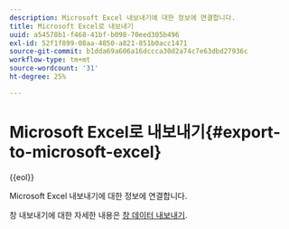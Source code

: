 ```yaml
---
description: Microsoft Excel 내보내기에 대한 정보에 연결합니다.
title: Microsoft Excel로 내보내기
uuid: a54578b1-f468-41bf-b098-70eed305b496
exl-id: 52f1f899-08aa-4850-a821-851b0acc1471
source-git-commit: b1dda69a606a16dccca30d2a74c7e63dbd27936c
workflow-type: tm+mt
source-wordcount: '31'
ht-degree: 25%

---
```


# Microsoft Excel로 내보내기{#export-to-microsoft-excel}

{{eol}}

Microsoft Excel 내보내기에 대한 정보에 연결합니다.

창 내보내기에 대한 자세한 내용은 [창 데이터 내보내기](../../../../home/c-get-started/c-wk-win-wksp/c-exp-win-data.md#concept-8df61d64ed434cc5a499023c44197349).
